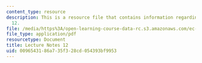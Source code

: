 ```yaml
---
content_type: resource
description: This is a resource file that contains information regarding lecture note
  12.
file: /media/https%3A/open-learning-course-data-rc.s3.amazonaws.com/ec-715-d-lab-disseminating-innovations-for-the-common-good-spring-2007/0096543186a735f328cd054393bf9953_MITEC_715S07_notes12.pdf
file_type: application/pdf
resourcetype: Document
title: Lecture Notes 12
uid: 00965431-86a7-35f3-28cd-054393bf9953
---
```

